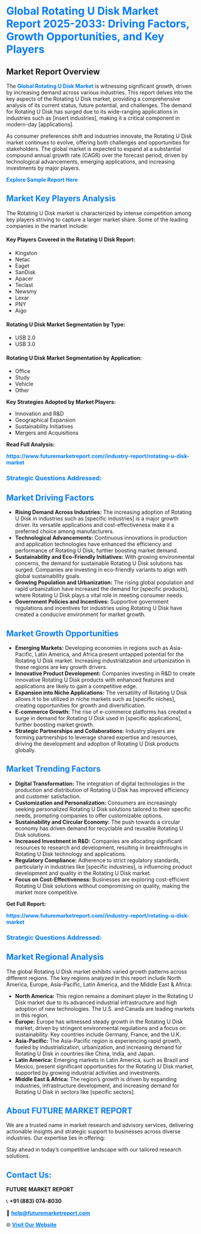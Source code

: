 <h1 style="color: #007BFF;">Global Rotating U Disk Market Report 2025-2033: Driving Factors, Growth Opportunities, and Key Players</h1>

<section id="overview">
<h2>Market Report Overview</h2>
<p>The <a href="https://www.futuremarketreport.com//industry-report/rotating-u-disk-market" style="color: #007BFF; text-decoration: none;"><strong>Global Rotating U Disk Market</strong></a> is witnessing significant growth, driven by increasing demand across various industries. This report delves into the key aspects of the Rotating U Disk market, providing a comprehensive analysis of its current status, future potential, and challenges. The demand for Rotating U Disk has surged due to its wide-ranging applications in industries such as [insert industries], making it a critical component in modern-day [applications].</p>
<p>As consumer preferences shift and industries innovate, the Rotating U Disk market continues to evolve, offering both challenges and opportunities for stakeholders. The global market is expected to expand at a substantial compound annual growth rate (CAGR) over the forecast period, driven by technological advancements, emerging applications, and increasing investments by major players.</p>
</section>

<section id="overview">
<p><a href="https://www.futuremarketreport.com//request-sample/reportId=81666" style="color: #007BFF; text-decoration: none;"><strong>Explore Sample Report Here</strong></a></p>
</section>

<section id="key-players">
<h2 style="color: #007BFF;">Market Key Players Analysis</h2>
<p>The Rotating U Disk market is characterized by intense competition among key players striving to capture a larger market share. Some of the leading companies in the market include:</p>
<h4>Key Players Covered in the Rotating U Disk Report:</h4>
<ul><li>Kingston</li><li>Netac</li><li>Eaget</li><li>SanDisk</li><li>Apacer</li><li>Teclast</li><li>Newsmy</li><li>Lexar</li><li>PNY</li><li>Aigo</li></ul>
<h4>Rotating U Disk Market Segmentation by Type:</h4>
<ul><li>USB 2.0</li><li>USB 3.0</li></ul>

<h4>Rotating U Disk Market Segmentation by Application:</h4>
<ul><li>Office</li><li>Study</li><li>Vehicle</li><li>Other</li></ul>
<p><strong>Key Strategies Adopted by Market Players:</strong></p>
<ul>
<li>Innovation and R&D</li>
<li>Geographical Expansion</li>
<li>Sustainability Initiatives</li>
<li>Mergers and Acquisitions</li>
</ul>
</section>

<section>
<p><strong>Read Full Analysis: </strong></p><a href="https://www.futuremarketreport.com//industry-report/rotating-u-disk-market" style="color: #007BFF; text-decoration: none;"><strong>https://www.futuremarketreport.com//industry-report/rotating-u-disk-market</strong></a>
<h3 style="color: #007BFF;">Strategic Questions Addressed:</h3>
</section>

<section id="driving-factors">
<h2 style="color: #007BFF;">Market Driving Factors</h2>
<ul>
<li><strong>Rising Demand Across Industries:</strong> The increasing adoption of Rotating U Disk in industries such as [specific industries] is a major growth driver. Its versatile applications and cost-effectiveness make it a preferred choice among manufacturers.</li>
<li><strong>Technological Advancements:</strong> Continuous innovations in production and application technologies have enhanced the efficiency and performance of Rotating U Disk, further boosting market demand.</li>
<li><strong>Sustainability and Eco-Friendly Initiatives:</strong> With growing environmental concerns, the demand for sustainable Rotating U Disk solutions has surged. Companies are investing in eco-friendly variants to align with global sustainability goals.</li>
<li><strong>Growing Population and Urbanization:</strong> The rising global population and rapid urbanization have increased the demand for [specific products], where Rotating U Disk plays a vital role in meeting consumer needs.</li>
<li><strong>Government Policies and Incentives:</strong> Supportive government regulations and incentives for industries using Rotating U Disk have created a conducive environment for market growth.</li>
</ul>
</section>

<section id="growth-opportunities">
<h2 style="color: #007BFF;">Market Growth Opportunities</h2>
<ul>
<li><strong>Emerging Markets:</strong> Developing economies in regions such as Asia-Pacific, Latin America, and Africa present untapped potential for the Rotating U Disk market. Increasing industrialization and urbanization in these regions are key growth drivers.</li>
<li><strong>Innovative Product Development:</strong> Companies investing in R&D to create innovative Rotating U Disk products with enhanced features and applications are likely to gain a competitive edge.</li>
<li><strong>Expansion into Niche Applications:</strong> The versatility of Rotating U Disk allows it to be utilized in niche markets such as [specific niches], creating opportunities for growth and diversification.</li>
<li><strong>E-commerce Growth:</strong> The rise of e-commerce platforms has created a surge in demand for Rotating U Disk used in [specific applications], further boosting market growth.</li>
<li><strong>Strategic Partnerships and Collaborations:</strong> Industry players are forming partnerships to leverage shared expertise and resources, driving the development and adoption of Rotating U Disk products globally.</li>
</ul>
</section>

<section id="trending-factors">
<h2 style="color: #007BFF;">Market Trending Factors</h2>
<ul>
<li><strong>Digital Transformation:</strong> The integration of digital technologies in the production and distribution of Rotating U Disk has improved efficiency and customer satisfaction.</li>
<li><strong>Customization and Personalization:</strong> Consumers are increasingly seeking personalized Rotating U Disk solutions tailored to their specific needs, prompting companies to offer customizable options.</li>
<li><strong>Sustainability and Circular Economy:</strong> The push towards a circular economy has driven demand for recyclable and reusable Rotating U Disk solutions.</li>
<li><strong>Increased Investment in R&D:</strong> Companies are allocating significant resources to research and development, resulting in breakthroughs in Rotating U Disk technology and applications.</li>
<li><strong>Regulatory Compliance:</strong> Adherence to strict regulatory standards, particularly in industries like [specific industries], is influencing product development and quality in the Rotating U Disk market.</li>
<li><strong>Focus on Cost-Effectiveness:</strong> Businesses are exploring cost-efficient Rotating U Disk solutions without compromising on quality, making the market more competitive.</li>
</ul>
</section>

<section>
<p><strong>Get Full Report: </strong></p><a href="https://www.futuremarketreport.com//industry-report/rotating-u-disk-market" style="color: #007BFF; text-decoration: none;"><strong>https://www.futuremarketreport.com//industry-report/rotating-u-disk-market</strong></a>
<h3 style="color: #007BFF;">Strategic Questions Addressed:</h3>
</section>


<section id="regional-analysis">
<h2 style="color: #007BFF;">Market Regional Analysis</h2>
<p>The global Rotating U Disk market exhibits varied growth patterns across different regions. The key regions analyzed in this report include North America, Europe, Asia-Pacific, Latin America, and the Middle East & Africa:</p>
<ul>
<li><strong>North America:</strong> This region remains a dominant player in the Rotating U Disk market due to its advanced industrial infrastructure and high adoption of new technologies. The U.S. and Canada are leading markets in this region.</li>
<li><strong>Europe:</strong> Europe has witnessed steady growth in the Rotating U Disk market, driven by stringent environmental regulations and a focus on sustainability. Key countries include Germany, France, and the U.K.</li>
<li><strong>Asia-Pacific:</strong> The Asia-Pacific region is experiencing rapid growth, fueled by industrialization, urbanization, and increasing demand for Rotating U Disk in countries like China, India, and Japan.</li>
<li><strong>Latin America:</strong> Emerging markets in Latin America, such as Brazil and Mexico, present significant opportunities for the Rotating U Disk market, supported by growing industrial activities and investments.</li>
<li><strong>Middle East & Africa:</strong> The region’s growth is driven by expanding industries, infrastructure development, and increasing demand for Rotating U Disk in sectors like [specific sectors].</li>
</ul>
</section>

<footer>
<h2 style="color: #007BFF;">About FUTURE MARKET REPORT</h2>
<p>We are a trusted name in market research and advisory services, delivering actionable insights and strategic support to businesses across diverse industries. Our expertise lies in offering:</p>

<p>Stay ahead in today’s competitive landscape with our tailored research solutions.</p>

<h2 style="color: #007BFF;">Contact Us:</h2>
<p><strong>FUTURE MARKET REPORT</strong></p>
<p>📞 <strong>+91 (883) 074-8030</strong></p>
<p>📧 <strong><a href="mailto:help@futuremarketreport.com" style="color: #007BFF;">help@futuremarketreport.com</a></strong></p>
<p>🌐 <strong><a href="https://www.futuremarketreport.com/" style="color: #007BFF;">Visit Our Website</a></strong></p>
</footer>